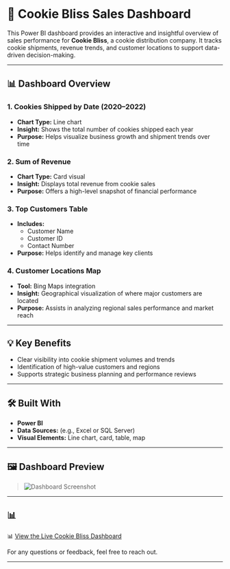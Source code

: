 # 🍪 Cookie Bliss Sales Dashboard

This Power BI dashboard provides an interactive and insightful overview of sales performance for **Cookie Bliss**, a cookie distribution company. It tracks cookie shipments, revenue trends, and customer locations to support data-driven decision-making.

---

## 📊 Dashboard Overview

### 1. **Cookies Shipped by Date (2020–2022)**
- **Chart Type:** Line chart
- **Insight:** Shows the total number of cookies shipped each year
- **Purpose:** Helps visualize business growth and shipment trends over time

### 2. **Sum of Revenue**
- **Chart Type:** Card visual
- **Insight:** Displays total revenue from cookie sales
- **Purpose:** Offers a high-level snapshot of financial performance

### 3. **Top Customers Table**
- **Includes:**  
  - Customer Name  
  - Customer ID  
  - Contact Number
- **Purpose:** Helps identify and manage key clients

### 4. **Customer Locations Map**
- **Tool:** Bing Maps integration
- **Insight:** Geographical visualization of where major customers are located
- **Purpose:** Assists in analyzing regional sales performance and market reach

---

## 💡 Key Benefits

- Clear visibility into cookie shipment volumes and trends
- Identification of high-value customers and regions
- Supports strategic business planning and performance reviews

---

## 🛠️ Built With

- **Power BI**
- **Data Sources:** (e.g., Excel or SQL Server)
- **Visual Elements:** Line chart, card, table, map

---

## 🖼️ Dashboard Preview

> ![Dashboard Screenshot](images/cookie_bliss_dashboard.png)

---

## 📊
📊 [View the Live Cookie Bliss Dashboard](https://app.powerbi.com/groups/me/reports/888012b6-f059-4e66-8d86-69fb7dd97003/bbee53950320d2b5109d?experience=power-bi)



For any questions or feedback, feel free to reach out.

---

